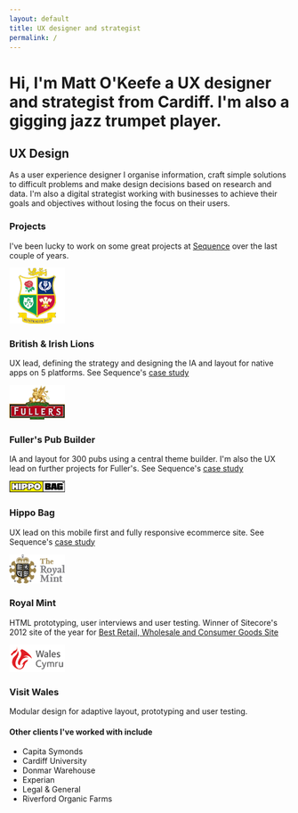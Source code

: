 ```yaml
---
layout: default
title: UX designer and strategist
permalink: /
---
```


<h1 class="intro">Hi, I'm Matt O'Keefe a UX designer and strategist from Cardiff. I'm also a gigging jazz trumpet player.</h1>

<h2 id="ux">UX Design</h2>

As a user experience designer I organise information, craft simple solutions to difficult problems and make design decisions based on research and data. I'm also a digital strategist working with businesses to achieve their goals and objectives without losing the focus on their users.

### Projects

I've been lucky to work on some great projects at [Sequence](http://www.sequence.co.uk/) over the last couple of years. 

<section class="projects">
  <div class="media  media--project  media--project--lions">
    <img src="/images/clients/lions.png" class="media__img">
    <div class="media__body">
      <h3>British & Irish Lions</h3>
      <p>UX lead, defining the strategy and designing the IA and layout for native apps on 5 platforms. 
    See Sequence's <a href="http://www.sequence.co.uk/case-studies/british-irish-lions">case study</a></p>
    </div>
  </div>
  <div class="media  media--project  media--project--fullers">
    <img src="/images/clients/fullers.png" class="media__img">
    <div class="media__body">
      <h3>Fuller's Pub Builder</h3>
      <p>IA and layout for 300 pubs using a central theme builder. I'm also the UX lead on further projects for Fuller's. See Sequence's <a href="http://www.sequence.co.uk/case-studies/fullers">case study</a></p>
    </div>
  </div>
  <div class="media  media--project  media--project--hippobag">
    <img src="/images/clients/hippobag.png" class="media__img">
    <div class="media__body">
      <h3>Hippo Bag</h3>
      <p>UX lead on this mobile first and fully responsive ecommerce site. See Sequence's <a href="http://www.sequence.co.uk/case-studies/hippobag">case study</a></p>
    </div>
  </div>
  <div class="media  media--project  media--project--royalmint">
    <img src="/images/clients/royalmint.png" class="media__img">
    <div class="media__body">
      <h3>Royal Mint</h3>
      <p>HTML prototyping, user interviews and user testing. Winner of Sitecore's 2012 site of the year for <a href="http://www.sitecore.net/Customers/SiteOfTheYear/Finalists-2012-UK.aspx">Best Retail, Wholesale and Consumer Goods Site</a></p>
    </div>
  </div>
  <div class="media  media--project  media--project--visitwales">
    <img src="/images/clients/visitwales.png" class="media__img">
    <div class="media__body">
      <h3>Visit Wales</h3>
      <p>Modular design for adaptive layout, prototyping and user testing.</p>
    </div>
  </div>
</section>

#### Other clients I've worked with include

<ul class="text-cols--2  client-list">
  <li>Capita Symonds</li>
  <li>Cardiff University</li>
  <li>Donmar Warehouse</li>
  <li>Experian</li>
  <li>Legal & General</li>
  <li>Riverford Organic Farms</li>
</ul>